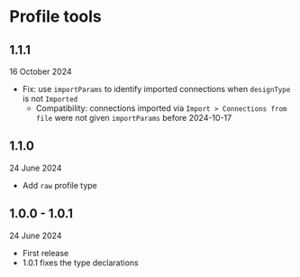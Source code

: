 # Profile tools

## 1.1.1

16 October 2024

* Fix: use `importParams` to identify imported connections when `designType` is not `Imported`
  * Compatibility: connections imported via `Import > Connections from file` were not given
    `importParams` before 2024-10-17

## 1.1.0

24 June 2024

* Add `raw` profile type

## 1.0.0 - 1.0.1

24 June 2024

* First release
* 1.0.1 fixes the type declarations
